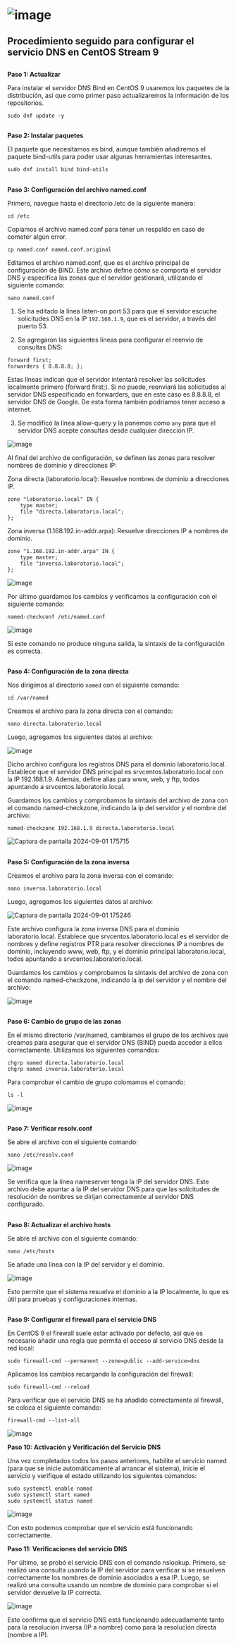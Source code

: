 # ![image](https://github.com/user-attachments/assets/c8e698d0-d2e4-4c6c-a0ea-885d90addfb6)

## Procedimiento seguido para configurar el servicio DNS en CentOS Stream 9
				
## ##
**Paso 1: Actualizar**

Para instalar el servidor DNS Bind en CentOS 9 usaremos los paquetes de la distribución, así que como primer paso actualizaremos la información de los repositorios.

`sudo dnf update -y`

## ##
**Paso 2: Instalar paquetes**

El paquete que necesitamos es bind, aunque también añadiremos el paquete bind-utils para poder usar algunas herramientas interesantes.

`sudo dnf install bind bind-utils`

## ##
**Paso 3: Configuración del archivo named.conf**

Primero, navegue hasta el directorio /etc de la siguiente manera:

`cd /etc`

Copiamos el archivo named.conf para tener un respaldo en caso de cometer algún error.

`cp named.conf named.conf.original`

Editamos el archivo named.conf, que es el archivo principal de configuración de BIND. Este archivo define cómo se comporta el servidor DNS y especifica las zonas que el servidor gestionará, utilizando el siguiente comando:

`nano named.conf` 

1.  Se ha editado la línea listen-on port 53 para que el servidor escuche solicitudes DNS en la IP `192.168.1.9`, que es el servidor, a través del puerto 53.

2. Se agregaron las siguientes líneas para configurar el reenvío de consultas DNS:
  ```
  forward first;
  forwarders { 8.8.8.8; };
  ```
   Estas líneas indican que el servidor intentará resolver las solicitudes localmente primero (forward first;). Si no puede, reenviará las solicitudes al servidor DNS especificado en forwarders, que en este caso 
   es 8.8.8.8, el servidor DNS de Google. De esta forma también podríamos tener acceso a internet.

3. Se modificó la línea allow-query y la ponemos como `any` para que el servidor DNS acepte consultas desde cualquier dirección IP.

![image](https://github.com/user-attachments/assets/cf9860a7-9080-49c1-869f-ac64409254b2)

Al final del archivo de configuración, se definen las zonas para resolver nombres de dominio y direcciones IP:

Zona directa (laboratorio.local): Resuelve nombres de dominio a direcciones IP.
```
zone "laboratorio.local" IN {
    type master;
    file "directa.laboratorio.local";
};
```
Zona inversa (1.168.192.in-addr.arpa): Resuelve direcciones IP a nombres de dominio.

```
zone "1.168.192.in-addr.arpa" IN {
    type master;
    file "inversa.laboratorio.local";
};
```
![image](https://github.com/user-attachments/assets/4d9fc6f8-0e1e-495d-80a3-0681b3d35417)

Por último guardamos los cambios y verificamos la configuración con el siguiente comando:

`named-checkconf /etc/named.conf`

![image](https://github.com/user-attachments/assets/80813b0d-e88f-4a27-ad11-fd2bd23b01f6)

Si este comando no produce ninguna salida, la sintaxis de la configuración es correcta.

## 
**Paso 4: Configuración de la zona directa**

Nos dirigimos al directorio `named` con el siguiente comando:

`cd /var/named`

Creamos el archivo para la zona directa con el comando:

`nano directa.laboratorio.local`

Luego, agregamos los siguientes datos al archivo:

![image](https://github.com/user-attachments/assets/fd9c6615-7c11-4be4-9746-153b2f5ada28)

Dicho archivo configura los registros DNS para el dominio laboratorio.local. Establece que el servidor DNS principal es srvcentos.laboratorio.local con la IP 192.168.1.9. Además, define alias para www, web, y ftp, todos apuntando a srvcentos.laboratorio.local.

Guardamos los cambios y comprobamos la sintaxis del archivo de zona con el comando named-checkzone, indicando la ip del servidor y el nombre del archivo:

`named-checkzone 192.168.1.9 directa.laboratorio.local`

![Captura de pantalla 2024-09-01 175715](https://github.com/user-attachments/assets/23d25c6c-7971-474b-98d6-1261e3848408)


## ##

**Paso 5: Configuración de la zona inversa**

Creamos el archivo para la zona inversa con el comando:

`nano inversa.laboratorio.local`

Luego, agregamos los siguientes datos al archivo:

![Captura de pantalla 2024-09-01 175246](https://github.com/user-attachments/assets/78aeeaff-4f0b-4b9d-9748-661232935a23)

Este archivo configura la zona inversa DNS para el dominio laboratorio.local. Establece que srvcentos.laboratorio.local es el servidor de nombres y define registros PTR para resolver direcciones IP a nombres de dominio, incluyendo www, web, ftp, y el dominio principal laboratorio.local, todos apuntando a srvcentos.laboratorio.local.

Guardamos los cambios y comprobamos la sintaxis del archivo de zona con el comando named-checkzone, indicando la ip del servidor y el nombre del archivo:

![image](https://github.com/user-attachments/assets/7ddc9943-09e8-46eb-8e27-f762d5dbe23e)

## ##

**Paso 6: Cambio de grupo de las zonas**

En el mismo directorio /var/named, cambiamos el grupo de los archivos que creamos para asegurar que el servidor DNS (BIND) pueda acceder a ellos correctamente. Utilizamos los siguientes comandos:
 
```
chgrp named directa.laboratorio.local 
chgrp named inversa.laboratorio.local
```
Para comprobar el cambio de grupo colomamos el comando: 

`ls -l`

![image](https://github.com/user-attachments/assets/e728c9e4-42b7-48ac-bbd5-fc3d4fc4bf04)


## ##

**Paso 7: Verificar resolv.conf**

Se abre el archivo con el siguiente comando:

`nano /etc/resolv.conf`

![image](https://github.com/user-attachments/assets/b16794da-0061-45b3-8994-aa07c6dfd397)

Se verifica que la línea nameserver tenga la IP del servidor DNS. Este archivo debe apuntar a la IP del servidor DNS para que las solicitudes de resolución de nombres se dirijan correctamente al servidor DNS configurado.

## ##

**Paso 8: Actualizar el archivo hosts**

Se abre el archivo con el siguiente comando:

`nano /etc/hosts`

Se añade una línea con la IP del servidor y el dominio.

![image](https://github.com/user-attachments/assets/90886761-5c4b-45a6-a5d0-4c309506e91c)

Esto permite que el sistema resuelva el dominio a la IP localmente, lo que es útil para pruebas y configuraciones internas.


## ##

**Paso 9: Configurar el firewall para el servicio DNS**

En CentOS 9 el firewall suele estar activado por defecto, así que es necesario añadir una regla que permita el acceso al servicio DNS desde la red local:

`sudo firewall-cmd --permanent --zone=public --add-service=dns`

Aplicamos los cambios recargando la configuración del firewall:

`sudo firewall-cmd --reload`

Para verificar que el servicio DNS se ha añadido correctamente al firewall, se coloca el siguiente comando:

`firewall-cmd --list-all`

![image](https://github.com/user-attachments/assets/5abc0712-c1c7-4025-898c-6e76fe7fdf32)

**Paso 10: Activación y Verificación del Servicio DNS**

Una vez completados todos los pasos anteriores, habilite el servicio named (para que se inicie automáticamente al arrancar el sistema), inicie el servicio y verifique el estado utilizando los siguientes comandos:

```
sudo systemctl enable named
sudo systemctl start named
sudo systemctl status named
```

![image](https://github.com/user-attachments/assets/ac17de67-464a-4170-b740-46bc8aa0ff69)

Con esto podemos comprobar que el servicio está funcionando correctamente.

**Paso 11: Verificaciones del servicio DNS**

Por último, se probó el servicio DNS con el comando nslookup. Primero, se realizó una consulta usando la IP del servidor para verificar si se resuelven correctamente los nombres de dominio asociados a esa IP. Luego, se realizó una consulta usando un nombre de dominio para comprobar si el servidor devuelve la IP correcta. 

![image](https://github.com/user-attachments/assets/c697a430-2a3f-4764-b920-41e5bcb623c8)

Esto confirma que el servicio DNS está funcionando adecuadamente tanto para la resolución inversa (IP a nombre) como para la resolución directa (nombre a IP).








